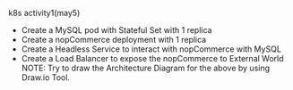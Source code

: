 k8s activity1(may5)
* Create a MySQL pod with Stateful Set with 1 replica
* Create a nopCommerce deployment with 1 replica
* Create a Headless Service to interact with nopCommerce with MySQL 
* Create a Load Balancer to expose the nopCommerce to External World 
   NOTE: Try to draw the Architecture Diagram for the above by using Draw.io Tool.
   